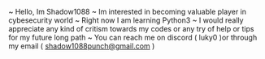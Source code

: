 ~  Hello, Im Shadow1088
~  Im interested in becoming valuable player in cybesecurity world
~  Right now I am learning Python3
~  I would really appreciate any kind of critism towards my codes or any try of help or tips for my future long path
~  You can reach me on discord ( luky0 )or through my email ( shadow1088punch@gmail.com )
